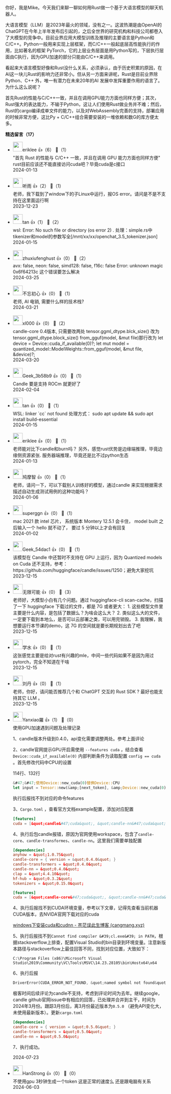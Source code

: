 你好，我是Mike。今天我们来聊一聊如何用Rust做一个基于大语言模型的聊天机器人。

大语言模型（LLM）是2023年最火的领域，没有之一。这波热潮是由OpenAI的ChatGPT在今年上半年发布后引起的，之后全世界的研究机构和科技公司都卷入了大模型的竞争中。目前业界应用大模型训练及推理的主要语言是Python和C/C++。Python一般用来实现上层框架，而C/C++一般起底层高性能执行的作用，比如著名的框架 PyTorch，它的上层业务层面是用Python写的，下层执行层面由C执行，因为GPU加速的部分只能由C/C++来调用。

看起来大语言模型好像和Rust没什么关系，必须承认，由于历史积累的原因，在AI这一块儿Rust的影响力还非常小。但从另一方面来讲呢，Rust是目前业界除Python、C++ 外，唯一有潜力在未来20年的AI 发展中发挥重要作用的语言了。为什么这么说呢？

首先Rust的性能与C/C++一致，并且在调用GPU能力方面也同样方便；其次，Rust强大的表达能力，不输于Python，这让人们使用Rust做业务并不难；然后，Rust的cargo编译成单文件的能力，以及对WebAssembly完善的支持，部署应用的时候非常方便，这比Py + C/C++组合需要安装的一堆依赖和数G的库方便太多。
<div><strong>精选留言（17）</strong></div><ul>
<li><img src="https://thirdwx.qlogo.cn/mmopen/vi_32/Q0j4TwGTfTIyhbzdkFM64Npva5ZKf4IPwhy6rDAX0L77QNESbalnXhnGKibcTbwtSaNC0hO6z0icO8DYI9Nf4xwg/132" width="30px"><span>eriklee</span> 👍（6） 💬（1）<div>&quot;首先 Rust 的性能与 C&#47;C++ 一致，并且在调用 GPU 能力方面也同样方便&quot;
rust目前应该还不能直接访问cuda吧？毕竟cuda是c接口</div>2024-01-13</li><br/><li><img src="https://static001.geekbang.org/account/avatar/00/39/e1/c8/c7ed7336.jpg" width="30px"><span>听雨</span> 👍（2） 💬（1）<div>老师，我下载到了window下的子Linux中运行，报OS error。请问是不是不支持在这里面运行啊</div>2023-12-23</li><br/><li><img src="https://static001.geekbang.org/account/avatar/00/16/8b/57/a3daeaae.jpg" width="30px"><span>tan</span> 👍（1） 💬（2）<div>wsl: Error: No such file or directory (os error 2) . 处理：simple.rs中 tikenizer和model的参数写全[&#47;mnt&#47;xx&#47;xx&#47;openchat_3.5_tokenizer.json]</div>2024-01-15</li><br/><li><img src="https://static001.geekbang.org/account/avatar/00/0f/c8/33/2d4c464b.jpg" width="30px"><span>zhuxiufenghust</span> 👍（0） 💬（2）<div>avx: false, neon: false, simd128: false, f16c: false
Error: unknown magic 0x6f64213c 这个错误要怎么解决</div>2024-03-25</li><br/><li><img src="https://static001.geekbang.org/account/avatar/00/39/07/93/710c7ee2.jpg" width="30px"><span>不忘初心</span> 👍（0） 💬（1）<div>老师, AI 电销, 需要什么样的技术栈?</div>2024-03-21</li><br/><li><img src="https://static001.geekbang.org/account/avatar/00/11/0e/ef/030e6d27.jpg" width="30px"><span>xl000</span> 👍（0） 💬（2）<div>candle-core 0.4版本, 只需要改两处
tensor.ggml_dtype.blck_size() 改为 tensor.ggml_dtype.block_size()
from_gguf(model, &amp;mut file)那行改为 
let device = Device::cuda_if_available(0)?;
let mut model = quantized_model::ModelWeights::from_gguf(model, &amp;mut file, &amp;device)?;</div>2024-03-20</li><br/><li><img src="" width="30px"><span>Geek_3b58b9</span> 👍（0） 💬（1）<div>Candle 要是支持 ROCm 就更好了</div>2024-02-04</li><br/><li><img src="https://static001.geekbang.org/account/avatar/00/16/8b/57/a3daeaae.jpg" width="30px"><span>tan</span> 👍（0） 💬（1）<div>WSL: linker `cc` not found 处理方式： sudo apt update &amp;&amp; sudo apt install build-essential</div>2024-01-15</li><br/><li><img src="https://thirdwx.qlogo.cn/mmopen/vi_32/Q0j4TwGTfTIyhbzdkFM64Npva5ZKf4IPwhy6rDAX0L77QNESbalnXhnGKibcTbwtSaNC0hO6z0icO8DYI9Nf4xwg/132" width="30px"><span>eriklee</span> 👍（0） 💬（1）<div>老师能对比下candle和burn吗？
另外，感觉rust优势是边缘端推理，毕竟边缘侧资源紧张. 服务器端推理，毕竟还是比不过python生态</div>2024-01-13</li><br/><li><img src="https://static001.geekbang.org/account/avatar/00/10/e1/19/c756aaed.jpg" width="30px"><span>鸠摩智</span> 👍（0） 💬（1）<div>老师，请问一下，可以下载别人训练好的模型，通过candle 来实现根据需求描述自动生成测试用例的这种功能吗？</div>2024-01-06</li><br/><li><img src="https://thirdwx.qlogo.cn/mmopen/vi_32/7Q403U68Oy4lXG5sFBPVKLrfwaRzBqpBZibpEBXcPf9UOO3qrnh7RELoByTLzBZLkN9Nukfsj7DibynbZjKAKgag/132" width="30px"><span>superggn</span> 👍（0） 💬（1）<div>mac 2021 款 intel 芯片， 系统版本 Montery 12.5.1 会卡住， model built 之后输入一个 hello 就不动了， 要过 5 分钟以上才会有回复</div>2024-01-02</li><br/><li><img src="" width="30px"><span>Geek_54dac1</span> 👍（0） 💬（1）<div>该模型在 Candle 中还暂时不支持在 GPU 上运行，因为 Quantized models on Cuda 还不支持，参考：https:&#47;&#47;github.com&#47;huggingface&#47;candle&#47;issues&#47;1250；避免大家挖坑</div>2023-12-15</li><br/><li><img src="https://static001.geekbang.org/account/avatar/00/0f/60/26/35ef9bef.jpg" width="30px"><span>无限可能</span> 👍（0） 💬（3）<div>老师好，大模型小白有几个问题。通过 huggingface-cli scan-cache，扫描了一下 huggingface 下载过的文件，都是 7G 或者更大：
1. 这些模型文件里主要是什么内容，是包括了数据么？为啥会这么大？
2. 类似这么大的文件，一定要下载到本地么，是否可以云部署之类，可以用完销毁。
3. 我理解，我想要运行本节课的demo，这 7G 的空间就是要长期规划出去了吧</div>2023-12-15</li><br/><li><img src="https://static001.geekbang.org/account/avatar/00/27/06/f8/09ad484b.jpg" width="30px"><span>学水</span> 👍（0） 💬（1）<div>这张感觉主要是给对rust有兴趣的mle，中间一些代码如果不是因为用过pytorch，完全不知道在干啥</div>2023-12-15</li><br/><li><img src="https://static001.geekbang.org/account/avatar/00/10/82/42/8b04d489.jpg" width="30px"><span>刘丹</span> 👍（0） 💬（1）<div>老师，你好，请问能否推荐几个和 ChatGPT 交互的 Rust SDK ? 最好也能支持其它 LLM 。</div>2023-12-15</li><br/><li><img src="https://static001.geekbang.org/account/avatar/00/15/b7/71/f0d3a1af.jpg" width="30px"><span>Yanxiao羅</span> 👍（1） 💬（0）<div>使用GPU加速遇到问题及处理记录

1、candle版本升级到0.4.0，api变化需要调整两处。参考上面评论

2、candle官网提示GPU开启需使用 `--features cuda` ，结合查看`Device::cuda_if_available(0)` 内部判断条件为读取配置 `config == cuda` 。首先修改代码中CPU的设置

114行、132行

```rust
&#47;&#47;使用Device::new_cuda(0)替换Device::CPU
let input = Tensor::new(&amp;[next_token], &amp;Device::new_cuda(0)?)?.unsqueeze(0)?;
```
执行后报找不到对应的命令features

3、`Cargo.toml` ，查看官方文档example配置，添加对应配置

```toml
[features]
cuda = [&quot;candle&#47;cuda&quot;, &quot;candle-nn&#47;cuda&quot;, &quot;candle-transformers&#47;cuda&quot;]
```

4、执行后包candle报错，原因为官网使用workspace，包含了`candle-core`、`candle-transformes`、`candle-nn`。这里我们需要单独配置

```toml
[dependencies]
anyhow = &quot;1.0.75&quot;
candle-core = { version = &quot;0.4.0&quot; }
candle-transformers = &quot;0.4.0&quot;
candle-nn = &quot;0.4.0&quot;
clap = &quot;4.4.10&quot;
hf-hub = &quot;0.3.2&quot;
tokenizers = &quot;0.15.0&quot;

[features]
cuda = [&quot;candle-core&#47;cuda&quot;, &quot;candle-nn&#47;cuda&quot;, &quot;candle-transformers&#47;cuda&quot;]
```

4、执行后报找不到CUDA环境变量，参考以下文章，记得先查看当前机器CUDA版本，去NVIDA官网下载对应的cuda

[windows下安装cuda和cudnn - 苍茫误此生博客 (cangmang.xyz)](https:&#47;&#47;cangmang.xyz&#47;articles&#47;1682852371010)

5、执行后报找不到`Cannot find compiler &#39;cl.exe&#39; in PATH`，根据stackoverflow上排查，配置Visual Studio的bin目录到环境变量。注意新版本路径与stackoverflow上最佳回答不同，找到对应位置，大致如下：

`C:\Program Files (x86)\Microsoft Visual Studio\2019\Community\VC\Tools\MSVC\14.23.28105\bin\Hostx64\x64`

6、执行后报

```rust
DriverError(CUDA_ERROR_NOT_FOUND, &quot;named symbol not found&quot;) when loading dequantize_block_q8_0
```

极客时间后续评论为candle不支持，考虑到评论时间为去年。继续google，candle github官网issue中有相应的回答，已处理并合并到主干，时间为2024年3月份。跟踪3月份后，离3月份最近版本为`0.5.0` （避免API变化大，未使用最新版本）。更新`cargo.toml` 

```toml
[dependencies]
candle-core = { version = &quot;0.5.0&quot; }
candle-transformers = &quot;0.5.0&quot;
candle-nn = &quot;0.5.0&quot;
```

7、执行成功。</div>2024-07-23</li><br/><li><img src="https://static001.geekbang.org/account/avatar/00/14/f3/22/9090dfc8.jpg" width="30px"><span>HanStrong</span> 👍（0） 💬（0）<div>不使用gpu 3秒钟生成一个token 这是正常的速度么 还是跟电脑有关系</div>2024-06-03</li><br/>
</ul>